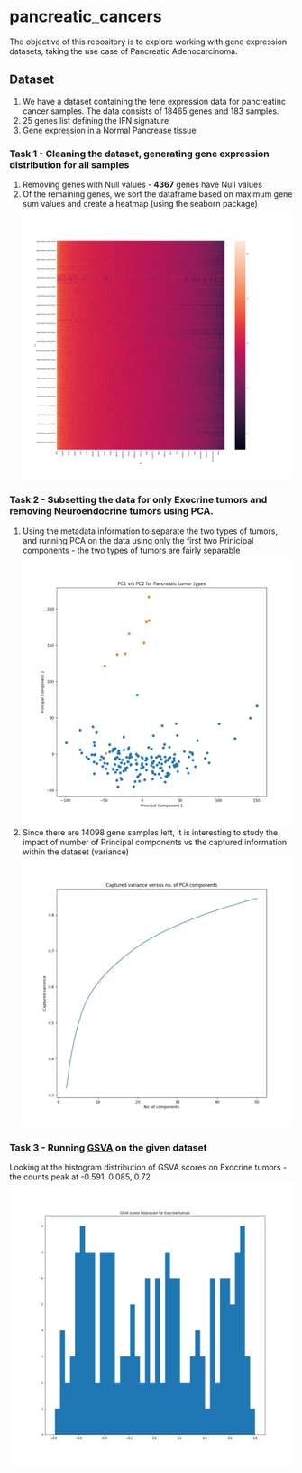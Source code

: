 # pancreatic_cancers
The objective of this repository is to explore working with gene expression datasets, taking the use case of Pancreatic Adenocarcinoma.

## Dataset
1. We have a dataset containing the fene expression data for pancreatinc cancer samples. The data consists of 18465 genes and 183 samples.
2. 25 genes list defining the IFN signature
3. Gene expression in a Normal Pancrease tissue

### Task 1 - Cleaning the dataset, generating gene expression distribution for all samples
1. Removing genes with Null values - **4367** genes have Null values
2. Of the remaining genes, we sort the dataframe based on maximum gene sum values and create a heatmap (using the seaborn package)
![](https://github.com/raunak95/pancreatic_cancers/blob/master/results/task1/gene_distribution.png)

### Task 2 - Subsetting the data for only Exocrine tumors and removing Neuroendocrine tumors using PCA.
1. Using the metadata information to separate the two types of tumors, and running PCA on the data using only the first two Prinicipal components - the two types of tumors are fairly separable
![](https://github.com/raunak95/pancreatic_cancers/blob/master/results/task2/PCA_scatter_tumor_type.png)
2. Since there are 14098 gene samples left, it is interesting to study the impact of number of Principal components vs the captured information within the dataset (variance)
![](https://github.com/raunak95/pancreatic_cancers/blob/master/results/task2/variance_nComponents.png)

### Task 3 - Running [GSVA](https://bmcbioinformatics.biomedcentral.com/articles/10.1186/1471-2105-14-7) on the given dataset
Looking at the histogram distribution of GSVA scores on Exocrine tumors - the counts peak at -0.591, 0.085, 0.72 
![](https://github.com/raunak95/pancreatic_cancers/blob/master/results/task3/GSVA_historgram.png)

###
